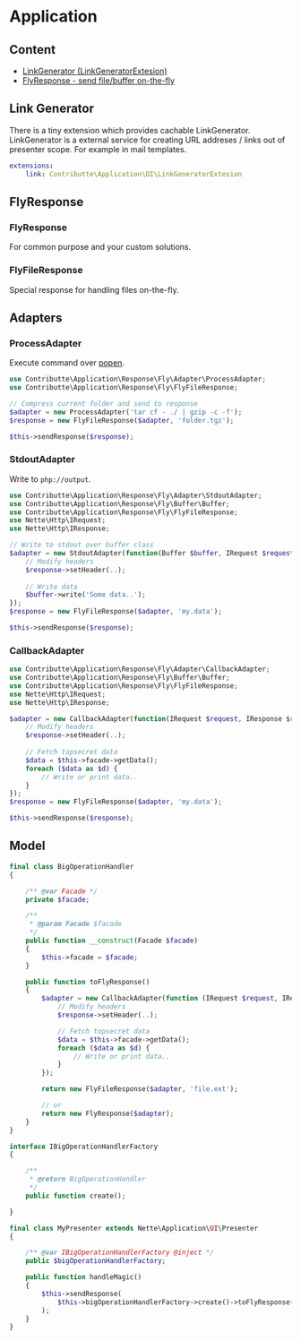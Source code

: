 # Application

## Content

- [LinkGenerator (LinkGeneratorExtesion)](#link-generator)
- [FlyResponse - send file/buffer on-the-fly](#flyresponse)

## Link Generator

There is a tiny extension which provides cachable LinkGenerator. LinkGenerator is a external service for creating 
URL addreses / links out of presenter scope. For example in mail templates.

```yaml
extensions:
    link: Contributte\Application\DI\LinkGeneratorExtesion
```

## FlyResponse

### FlyResponse

For common purpose and your custom solutions.

### FlyFileResponse

Special response for handling files on-the-fly.

## Adapters

### ProcessAdapter

Execute command over [popen](http://php.net/manual/en/function.popen.php).

```php
use Contributte\Application\Response\Fly\Adapter\ProcessAdapter;
use Contributte\Application\Response\Fly\FlyFileResponse;

// Compress current folder and send to response
$adapter = new ProcessAdapter('tar cf - ./ | gzip -c -f');
$response = new FlyFileResponse($adapter, 'folder.tgz');

$this->sendResponse($response);
```

### StdoutAdapter

Write to `php://output`.

```php
use Contributte\Application\Response\Fly\Adapter\StdoutAdapter;
use Contributte\Application\Response\Fly\Buffer\Buffer;
use Contributte\Application\Response\Fly\FlyFileResponse;
use Nette\Http\IRequest;
use Nette\Http\IResponse;

// Write to stdout over buffer class
$adapter = new StdoutAdapter(function(Buffer $buffer, IRequest $request, IResponse $response) {
    // Modify headers
    $response->setHeader(..);
    
    // Write data
    $buffer->write('Some data..');
});
$response = new FlyFileResponse($adapter, 'my.data');

$this->sendResponse($response);
```

### CallbackAdapter

```php
use Contributte\Application\Response\Fly\Adapter\CallbackAdapter;
use Contributte\Application\Response\Fly\Buffer\Buffer;
use Contributte\Application\Response\Fly\FlyFileResponse;
use Nette\Http\IRequest;
use Nette\Http\IResponse;

$adapter = new CallbackAdapter(function(IRequest $request, IResponse $response) use ($model) {
    // Modify headers
    $response->setHeader(..);
    
    // Fetch topsecret data
    $data = $this->facade->getData();
    foreach ($data as $d) {
        // Write or print data..
    }
});
$response = new FlyFileResponse($adapter, 'my.data');

$this->sendResponse($response);
```

## Model

```php
final class BigOperationHandler
{

    /** @var Facade */
    private $facade;

    /**
     * @param Facade $facade
     */
    public function __construct(Facade $facade)
    {
        $this->facade = $facade;
    }

    public function toFlyResponse()
    {
        $adapter = new CallbackAdapter(function (IRequest $request, IResponse $response) {
            // Modify headers
            $response->setHeader(..);

            // Fetch topsecret data
            $data = $this->facade->getData();
            foreach ($data as $d) {
                // Write or print data..
            }
        });

        return new FlyFileResponse($adapter, 'file.ext');

        // or
        return new FlyResponse($adapter);
    }
}

interface IBigOperationHandlerFactory
{

    /**
     * @return BigOperationHandler
     */
    public function create();

}

final class MyPresenter extends Nette\Application\UI\Presenter
{

    /** @var IBigOperationHandlerFactory @inject */
    public $bigOperationHandlerFactory;

    public function handleMagic()
    {
        $this->sendResponse(
            $this->bigOperationHandlerFactory->create()->toFlyResponse()
        );
    }
}
```
